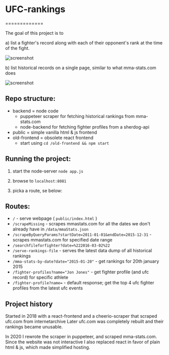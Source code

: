 # UFC-rankings
=============

The goal of this project is to 

a) list a fighter's record along with each of their opponent's rank at the time of the fight.

![screenshot](https://i.imgur.com/97S3TLh.png)

b) list historical records on a single page, similar to what mma-stats.com does

![screenshot](https://i.imgur.com/daVexhr.png)

## Repo structure:
* backend = node code
    - puppeteer scraper for fetching historical rankings from mma-stats.com 
    - node-backend for fetching fighter profiles from a sherdog-api
* public = simple vanilla html & js frontend
* old-frontend = obsolete react frontend
    - start using `cd /old-frontend && npm start`

## Running the project:

1. start the node-server
`node app.js`

2. browse to `localhost:8081`

3. picka a route, se below:

## Routes:

* `/` - serve webpage ( `public/index.html` )
* `/scrapeMissing` - scrapes mmastats.com for all the dates we don't already have in `/data/mmaStats.json`
* `/scrapeByQueryParams?startDate=2011-01-01&endDate=2015-12-31` - scrapes mmastats.com for specified date range
* `/searchfileforfighter?date=%222016-03-02%22`
* `/serve-rankings-file` - serves the latest data dump of all historical rankings
* `/mma-stats-by-date?date="2015-01-20"` - get rankings for 20th january 2015
* `/fighter-profiles?name="Jon Jones"` - get fighter profile (and ufc record) for specific athlete
* `/fighter-profile?name=` - default response; get the top 4 ufc fighter profiles from the latest ufc events

## Project history

Started in 2018 with a react-frontend and a cheerio-scraper that scraped ufc.com from internetarchive
Later ufc.com was completely rebuilt and their rankings became unusable.

In 2020 I rewrote the scraper in puppeteer, and scraped mma-stats.com. 
Since the website was not interactive I also replaced react in favor of plain html & js, which made simplified hosting.